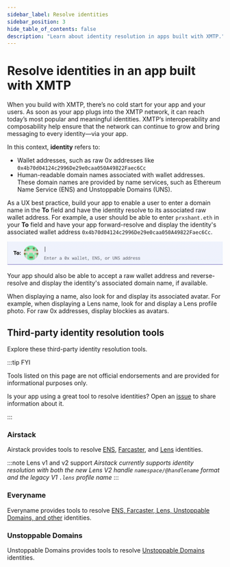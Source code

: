 ```yaml
---
sidebar_label: Resolve identities
sidebar_position: 3
hide_table_of_contents: false
description: "Learn about identity resolution in apps built with XMTP."
---
```


# Resolve identities in an app built with XMTP

When you build with XMTP, there’s no cold start for your app and your users. As soon as your app plugs into the XMTP network, it can reach today’s most popular and meaningful identities. XMTP’s interoperability and composability help ensure that the network can continue to grow and bring messaging to every identity—via your app.

In this context, **identity** refers to:

- Wallet addresses, such as raw 0x addresses like `0x4b70d04124c2996De29e0caa050A49822Faec6Cc`
- Human-readable domain names associated with wallet addresses. These domain names are provided by name services, such as Ethereum Name Service (ENS) and Unstoppable Domains (UNS).

As a UX best practice, build your app to enable a user to enter a domain name in the **To** field and have the identity resolve to its associated raw wallet address. For example, a user should be able to enter `prxshant.eth` in your **To** field and have your app forward-resolve and display the identity's associated wallet address `0x4b70d04124c2996De29e0caa050A49822Faec6Cc`.

<div className="nopadding" style={{width:'90%'}}>

![Entering prxshant.eth in a to field and having it resolve to 0x4b70d04124c2996De29e0caa050A49822Faec6Cc](img/id-resolution.gif)

</div>

Your app should also be able to accept a raw wallet address and reverse-resolve and display the identity's associated domain name, if available.

When displaying a name, also look for and display its associated avatar. For example, when displaying a Lens name, look for and display a Lens profile photo. For raw 0x addresses, display blockies as avatars.

## Third-party identity resolution tools

Explore these third-party identity resolution tools.

:::tip FYI

Tools listed on this page are not official endorsements and are provided for informational purposes only.

Is your app using a great tool to resolve identities? Open an [issue](https://github.com/xmtp/xmtp-dot-org/issues) to share information about it.

:::

### Airstack

Airstack provides tools to resolve [ENS](https://docs.airstack.xyz/airstack-docs-and-faqs/guides/resolve-identities/ens), [Farcaster](https://docs.airstack.xyz/airstack-docs-and-faqs/guides/farcaster/resolve-farcaster-users), and [Lens](https://docs.airstack.xyz/airstack-docs-and-faqs/guides/lens/resolve-lens-profiles) identities.

:::note Lens v1 and v2 support
_Airstack currently supports identity resolution with both the new Lens V2 handle `namespace/@handlename` format and the legacy V1 `.lens` profile name_
:::

### Everyname

Everyname provides tools to resolve [ENS, Farcaster, Lens, Unstoppable Domains, and other](https://docs.everyname.xyz/api/forward-social-profile) identities.

### Unstoppable Domains

Unstoppable Domains provides tools to resolve [Unstoppable Domains](https://docs.unstoppabledomains.com/resolution/overview/) identities.
